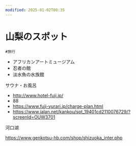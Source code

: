 ```yaml
---
modified: 2025-01-02T00:35
---
```

# 山梨のスポット

`#旅行`

- アフリカンアートミュージアム
- 忍者の館
- 淡水魚の水族館

サウナ・お風呂

- http://www.hotel-fuji.jp/  
- 88  
- https://www.fuji-yurari.jp/charge-plan.html  
- https://www.jalan.net/kankou/spt_19401cd2110076729/?screenId=OUW3701  

河口湖

https://www.genkotsu-hb.com/shop/shizuoka_inter.php